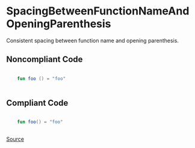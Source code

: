 # SpacingBetweenFunctionNameAndOpeningParenthesis

Consistent spacing between function name and opening parenthesis.

## Noncompliant Code

```kotlin

    fun foo () = "foo"
    
```
## Compliant Code

```kotlin

    fun foo() = "foo"
    
```

[Source](https://detekt.dev/docs/rules/formatting#spacingbetweenfunctionnameandopeningparenthesis)
